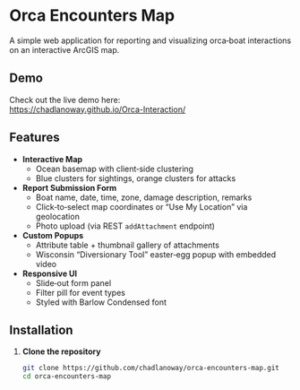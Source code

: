 # Orca Encounters Map

A simple web application for reporting and visualizing orca‐boat interactions on an interactive ArcGIS map.

## Demo

Check out the live demo here:  
https://chadlanoway.github.io/Orca-Interaction/

## Features

- **Interactive Map**  
  - Ocean basemap with client‐side clustering  
  - Blue clusters for sightings, orange clusters for attacks  
- **Report Submission Form**  
  - Boat name, date, time, zone, damage description, remarks  
  - Click‐to‐select map coordinates or “Use My Location” via geolocation  
  - Photo upload (via REST `addAttachment` endpoint)  
- **Custom Popups**  
  - Attribute table + thumbnail gallery of attachments  
  - Wisconsin “Diversionary Tool” easter‐egg popup with embedded video  
- **Responsive UI**  
  - Slide‐out form panel  
  - Filter pill for event types  
  - Styled with Barlow Condensed font  

## Installation

1. **Clone the repository**  
   ```bash
   git clone https://github.com/chadlanoway/orca-encounters-map.git
   cd orca-encounters-map
